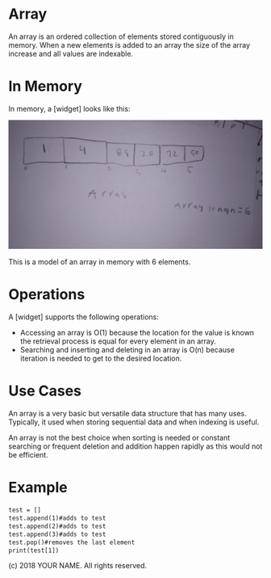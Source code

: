 # Array


An array is an ordered collection of elements stored contiguously in memory.  When a new elements is added to an array the size of the array increase and all values are indexable. 


# In Memory

In memory, a \[widget\] looks like this:

![](pics/array.png)

This is a model of an array in memory with 6 elements. 

# Operations

A \[widget\] supports the following operations:

* Accessing an array is O(1) because the location for the value is known the retrieval process is equal for every element in an array.  
* Searching and inserting and deleting in an array is O(n) because iteration is needed to get to the desired location.   


# Use Cases

An array is a very basic but versatile data structure that has many uses. Typically, it used when storing sequential data and when indexing is useful.

An array is not the best choice when sorting is needed or constant searching or frequent deletion and addition happen rapidly as this would not be efficient.    

# Example

```
test = []
test.append(1)#adds to test
test.append(2)#adds to test
test.append(3)#adds to test
test.pop()#removes the last element 
print(test[1])

```

(c) 2018 YOUR NAME. All rights reserved.
